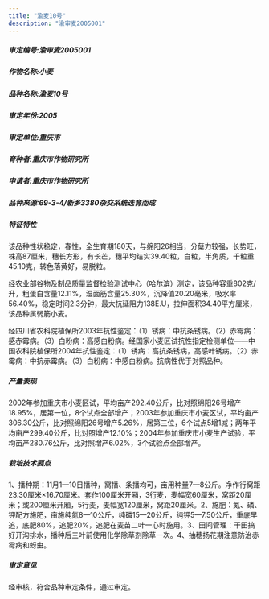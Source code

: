```yaml
---
title: "渝麦10号"
description: "渝审麦2005001"
---
```

##### 审定编号:渝审麦2005001

##### 作物名称:小麦

##### 品种名称:渝麦10号

##### 审定年份:2005

##### 审定单位:重庆市

##### 育种者:重庆市作物研究所

##### 申请者:重庆市作物研究所

##### 品种来源:69-3-4/新乡3380杂交系统选育而成 

##### 特征特性
该品种性状稳定，春性，全生育期180天，与绵阳26相当，分蘖力较强，长势旺，株高87厘米，穗长方形，有长芒，穗平均结实39.40粒，白粒，半角质，千粒重45.10克，转色落黄好，易脱粒。
经农业部谷物及制品质量监督检验测试中心（哈尔滨）测定，该品种容重802克/升，粗蛋白含量12.11%，湿面筋含量25.30%，沉降值20.20毫米，吸水率56.40%，稳定时间2.3分钟，最大抗延阻力138E.U，拉伸面积34.40平方厘米，该品种属弱筋小麦。
经四川省农科院植保所2003年抗性鉴定：（1）锈病：中抗条锈病。（2）赤霉病：感赤霉病。（3）白粉病：高感白粉病。经国家小麦区试抗性指定检测单位——中国农科院植保所2004年抗性鉴定：（1）锈病：高抗条锈病，高感叶锈病。（2）赤霉病：中抗赤霉病。（3）白粉病：中感白粉病。抗病性优于对照品种。


##### 产量表现
2002年参加重庆市小麦区试，平均亩产292.40公斤，比对照绵阳26号增产18.95%，居第一位，8个试点全部增产；2003年参加重庆市小麦区试，平均亩产306.30公斤，比对照绵阳26号增产5.26%，居第三位，6个试点5增1减；两年平均亩产299.40公斤，比对照增产12.10%；2004年参加重庆市小麦生产试验，平均亩产280.76公斤，比对照增产6.02%，3个试验点全部增产。

##### 栽培技术要点
1、播种期：11月1—10日播种，窝播、条播均可，亩用种量7—8公斤。净作行窝距23.30厘米×16.70厘米。套作100厘米开厢，3行麦，麦幅宽60厘米，窝距20厘米；或200厘米开厢，5行麦，麦幅宽120厘米，窝距20厘米。2、施肥：氮、磷、钾配方施肥，亩施纯氮8—10公斤，纯磷15—20公斤，纯钾5—7.50公斤，重底早追，底肥80%，追肥20%，追肥在麦苗二叶一心时施用。3、田间管理：干田搞好开沟排水，播种后三叶前使用化学除草剂除草一次。4、抽穗扬花期注意防治赤霉病和蚜虫。

##### 审定意见
经审核，符合品种审定条件，通过审定。
